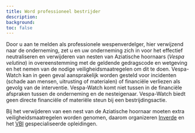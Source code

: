 ```yaml
---
title: Word professioneel bestrijder
description:
background:
toc: false
---
```


Door u aan te melden als professionele wespenverdelger, hier verwijzend naar de onderneming, zet u en uw onderneming zich in voor het effectief neutraliseren en verwijderen van nesten van Aziatische hoornaars (_Vespa velutina_) in overeenstemming met de geldende gedragscode en wetgeving en het nemen van de nodige veiligheidsmaatregelen om dit te doen. Vespa-Watch kan in geen geval aansprakelijk worden gesteld voor incidenten (schade aan mensen, uitrusting of materialen) of financiële verliezen als gevolg van de interventie. Vespa-Watch komt niet tussen in de financiële afspraken tussen de onderneming en de nesteigenaar. Vespa-Watch biedt geen directe financiële of materiële steun bij een bestrijdingsactie.

Bij het verwijderen van een nest van de Aziatische hoornaar moeten extra veiligheidsmaatregelen worden genomen, daarom organizeren [Inverde](https://www.inverde.be/opleidingen/verdelging-en-verwijdering-van-aziatische-hoornaars?fbclid=IwAR0Uh-SOlD52ehggWYj8fUAJPYr2hNcSE1dOgxe_r03-lK8FQIdL5VrA9oM) en het [VBI](https://vlaamsbijeninstituut.be/opleiding-voor-verdelgers-aziatische-hoornaar/) gespecialiseerde opleidingen. 
